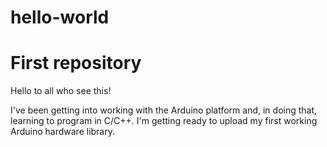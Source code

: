 # hello-world
First repository
===================

Hello to all who see this!

I've been getting into working with the Arduino platform and, in doing that,
learning to program in C/C++. I'm getting ready to upload my first working
Arduino hardware library.
